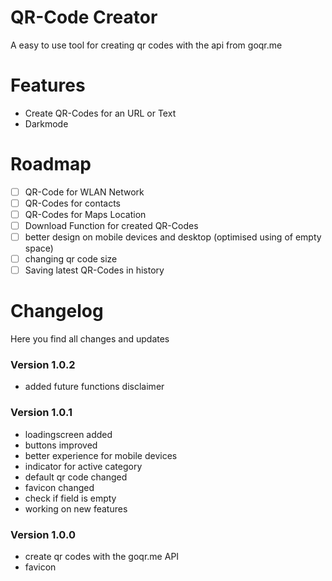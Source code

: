 # QR-Code Creator
A easy to use tool for creating qr codes with the api from goqr.me

# Features
- Create QR-Codes for an URL or Text
- Darkmode

# Roadmap
- [ ] QR-Code for WLAN Network
- [ ] QR-Codes for contacts
- [ ] QR-Codes for Maps Location
- [ ] Download Function for created QR-Codes
- [ ] better design on mobile devices and desktop (optimised using of empty space)
- [ ] changing qr code size
- [ ] Saving latest QR-Codes in history

# Changelog
Here you find all changes and updates

### Version 1.0.2
- added future functions disclaimer

### Version 1.0.1
- loadingscreen added
- buttons improved
- better experience for mobile devices
- indicator for active category
- default qr code changed
- favicon changed
- check if field is empty
- working on new features

### Version 1.0.0
- create qr codes with the goqr.me API
- favicon
